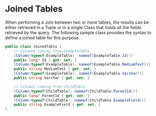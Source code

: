 # Joined Tables
When performing a Join between two or more tables, the results can be either retrieved in a Tuple or in a single Class that holds all the fields retrieved by the query. The following sample class provides the syntax to define a joined table for this purpose.

```csharp
public class JoinedTable {
    // Columns coming from ExampleTable
    [Column(typeof(ExampleTable), nameof(ExampleTable.Id))]
    public long? Id { get; set; }
    [Column(typeof(ExampleTable), nameof(ExampleTable.MediumText))]
    public string MediumText { get; set; }
    [Column(typeof(ExampleTable), nameof(ExampleTable.Varchar))]
    public string Varchar { get; set; }

    // Columns coming from ChildTable
    [Column(typeof(ChildTable), nameof(ChildTable.ParentId))]
    public long? ParentId { get; set; }
    [Column(typeof(ChildTable), nameof(ChildTable.ExampleField))]
    public string ExampleField { get; set; }
}
```

